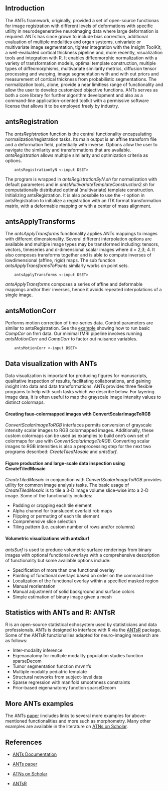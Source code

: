 ## Introduction

The ANTs framework, originally, provided a set of open-source functionas for image registration with different levels of deformations with specific utility in neurodegenerative neuroimaging data where large deformation is required. ANTs has since grown to include bias correction, additional evaluation of multiple modalities and organ systems, univariate or multivariate image segmentation, tighter integration with the Insight ToolKit, a well-evaluated cortical thickness pipeline and, more recently, visualization tools and integration with R. It enables diffeomorphic normalization with a variety of transformation models, optimal template construction, multiple types of diffeomorphisms, multivariate similarity metrics, diffusion tensor processing and warping, image segmentation with and with out priors and measurement of cortical thickness from probabilistic segmentations. The normalization tools, alone, provide a near limitless range of functionality and allow the user to develop customized objective functions. ANTs serves as both a core library for further algorithm development and also as a command-line application-oriented toolkit with a permissive software license that allows it to be employed freely by industry.  

## antsRegistration 
The *antsRegistration* function is the central functionality encapsulating normalization/registration tasks. Its main output is an affine transform file and a deformation field, potentially with inverse. Options allow the user to navigate the similarity and transformations that are available. *antsRegistration* allows multiple similarity and optimization criteria as options. 

  
        antsRegistrationSyN <-input DSET>


The program is wrapped in *antsRegistrationSyN.sh* for normalization with default parameters and in *antsMultivariateTemplateConstruction2.sh* for computationally distributed optimal (multivariate) template construction. Initializing antsRegistration. It is also possbile to use the -r option in antsRegistration to initialize a registration with an ITK format transformation matrix, with a deformable mapping or with a center of mass alignment. 

##  antsApplyTransforms 

The *antsApplyTransforms* functionality applies ANTs mappings to images with different dimensionality. Several different interpolation options are available and multiple image types may be transformed including: tensors, vectors, timeseries and d-dimensional scalar images where d = 2;3; 4. It also composes transforms together and is able to compute inverses of lowdimensional (affine, rigid) maps. The sub function *antsApplyTransformsToPoints* similarly works on point sets.

  
        antsApplyTransforms <-input DSET>


*antsApplyTransforms* composes a series of affine and deformable mappings and/or their inverses, hence it avoids repeated interpolations of a single image. 

##  antsMotionCorr 

Performs motion correction of time-series data. Control parameters are similar to antsRegistration. See the [example](http://stnava.github.io/fMRIANTs/) showing how to run basic *CompCor* on fmri data. Our minimal fMRI pipeline involves running *antsMotionCorr* and *CompCorr* to factor out nuisance variables.
  
        antsMotionCorr <-input DSET>


## Data visualization with ANTs

Data visualization is important for producing figures for manuscripts, qualitative inspection of results, facilitating collaborations, and gaining insight into data and data transformations. ANTs provides three flexible programs to help with such tasks which we describe below. For layering image data, it is often useful to map the grayscale image intensity values to distinct colormaps.

#### Creating faux-colormapped images with ConvertScalarImageToRGB

*ConvertScalarImageToRGB* interfaces permits conversion of grayscale intensity scalar images to RGB colormapped images. Additionally, these custom colormaps can be used as examples to build one’s own set of colormaps for use with *ConvertScalarImageToRGB*. Converting scalar images to RGB intensities is also a preprocessing step for the next two programs described: *CreateTiledMosaic* and *antsSurf*.

#### Figure production and large-scale data inspection using CreateTiledMosaic

*CreateTiledMosaic* in conjunction with *ConvertScalarImageToRGB* provides utility for common image analysis tasks. The basic usage of *CreateTiledMosaic* is to tile a 3-D image volume slice-wise into a 2-D image. Some of the functionality includes:

+ Padding or cropping each tile element
+ Alpha channel for translucent overlaid rob maps
+ Flipping or permuting of each tile element
+ Comprehensive slice selection
+ Tiling pattern (i.e. custom number of rows and/or columns)

#### Volumetric visualizations with antsSurf

*antsSurf* is used to produce volumetric surface renderings from binary images with optional functional overlays with a comprehensive description of functionality but some available options include:

+ Specification of more than one functional overlay
+ Painting of functional overlays based on order on the command line
+ Localization of the functional overlay within a specified masked region
+ Manual reorientation
+ Manual adjustment of solid background and surface colors 
+ Simple estimation of binary image given a mesh

## Statistics with ANTs and R: ANTsR

R is an open-source statistical echosystem used by statisticians and data professionals. ANTs is designed to interface with R via the [ANTsR](https://github.com/ANTsX/ANTsR) package. Some of the ANTsR functionallies adapted for neuro-imaging research are as follows:

+ Inter-modality inference
+ Eigenanatomy for multiple modality population studies function sparseDecom
+ Tumor segmentation function mrvnrfs 
+ Multiple modality pediatric template 
+ Structural networks from subject-level data 
+ Sparse regression with manifold smoothness constraints 
+ Prior-based eigenanatomy function sparseDecom


## More ANTs examples

The ANTs [paper](http://journal.frontiersin.org/Journal/10.3389/fninf.2014.00044/abstract) iincludes links to several more examples for above-mentioned functionalities and more such as morphometry. Many other examples are available in the literature on [ATNs on Scholar](https://scholar.google.com/citations?user=ox-mhOkAAAAJ&hl=en).

## References

+ [ANTs Documentation](http://stnava.github.io/ANTs/)

+ [ANTs paper](http://journal.frontiersin.org/Journal/10.3389/fninf.2014.00044/abstract) 

+ [ATNs on Scholar](https://scholar.google.com/citations?user=ox-mhOkAAAAJ&hl=en)
+ [ANTsR](https://github.com/ANTsX/ANTsR)
